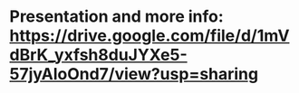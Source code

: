 # Presentation and more info: https://drive.google.com/file/d/1mVdBrK_yxfsh8duJYXe5-57jyAloOnd7/view?usp=sharing
